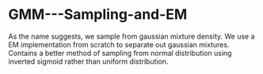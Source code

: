 # GMM---Sampling-and-EM
As the name suggests, we sample from gaussian mixture density.
We use a EM implementation from scratch to separate out gaussian mixtures.
Contains a better method of sampling from normal distribution using inverted sigmoid rather than uniform distribution.
